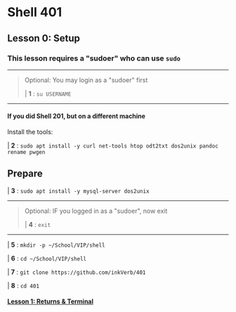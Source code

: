 # Shell 401
## Lesson 0: Setup

### This lesson requires a "sudoer" who can use `sudo`
>
___
> Optional: You may login as a "sudoer" first
>
> | **1** : `su USERNAME`
>
___

#### If you did Shell 201, but on a different machine
Install the tools:

| **2** : `sudo apt install -y curl net-tools htop odt2txt dos2unix pandoc rename pwgen`

## Prepare

| **3** : `sudo apt install -y mysql-server dos2unix`

___
> Optional: IF you logged in as a "sudoer", now exit
>
> | **4** : `exit`
>
>
___

| **5** : `mkdir -p ~/School/VIP/shell`

| **6** : `cd ~/School/VIP/shell`

| **7** : `git clone https://github.com/inkVerb/401`

| **8** : `cd 401`

#### [Lesson 1: Returns & Terminal](https://github.com/inkVerb/vip/blob/master/401-shell/Lesson-01.md)
